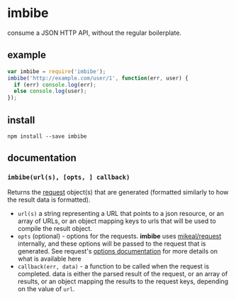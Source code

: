 # imbibe

consume a JSON HTTP API, without the regular boilerplate.

## example

```javascript
var imbibe = require('imbibe');
imbibe('http://example.com/user/1', function(err, user) {
  if (err) console.log(err);
  else console.log(user);
});
```

## install

```
npm install --save imbibe
```

## documentation

### `imbibe(url(s), [opts, ] callback)`

Returns the [request](https://github.com/mikeal/request) object(s) that are
generated (formatted similarly to how the result data is formatted).

* `url(s)` a string representing a URL that points to a json resource, or an
  array of URLs, or an object mapping keys to urls that will be used to compile
  the result object.
* `opts` (optional) - options for the requests. **imbibe** uses
  [mikeal/request](https://github.com/mikeal/request) internally, and these 
  options will be passed to the request that is generated. See request's
  [options documentation](https://github.com/mikeal/request#requestoptions-callback)
  for more details on what is available here
* `callback(err, data)` - a function to be called when the request is completed.
  data is either the parsed result of the request, or an array of results, or an
  object mapping the results to the request keys, depending on the value of
  `url`.
